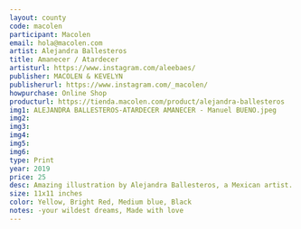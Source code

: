 ```yaml
---
layout: county 
code: macolen
participant: Macolen
email: hola@macolen.com
artist: Alejandra Ballesteros
title: Amanecer / Atardecer
artisturl: https://www.instagram.com/aleebaes/
publisher: MACOLEN & KEVELYN
publisherurl: https://www.instagram.com/_macolen/
howpurchase: Online Shop
producturl: https://tienda.macolen.com/product/alejandra-ballesteros
img1: ALEJANDRA BALLESTEROS-ATARDECER AMANECER - Manuel BUENO.jpeg
img2: 
img3: 
img4: 
img5: 
img6: 
type: Print
year: 2019
price: 25
desc: Amazing illustration by Alejandra Ballesteros, a Mexican artist. One of many co-editions wi've made during our "printshop, art shop, publishing house" time. We invite illustrators and artists to collaborate with us. We edit and print. In the end, we give half of the production to the artist and sell the other half in our workshop (now an online store) to invite someone else.
size: 11x11 inches
color: Yellow, Bright Red, Medium blue, Black
notes: -your wildest dreams, Made with love
---
```

